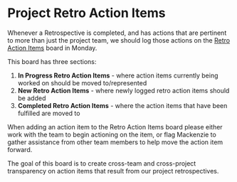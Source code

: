 # Project Retro Action Items

Whenever a Retrospective is completed, and has actions that are pertinent to more than just the project team, we should log those actions on the [Retro Action Items](https://xwpco.monday.com/boards/1151871354) board in Monday.

This board has three sections:

1. **In Progress Retro Action Items** - where action items currently being worked on should be moved to/represented
2. **New Retro Action Items** - where newly logged retro action items should be added
3. **Completed Retro Action Items** - where the action items that have been fulfilled are moved to

When adding an action item to the Retro Action Items board please either work with the team to begin actioning on the item, or flag Mackenzie to gather assistance from other team members to help move the action item forward.

The goal of this board is to create cross-team and cross-project transparency on action items that result from our project retrospectives. 

